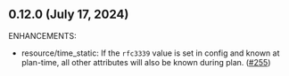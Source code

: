## 0.12.0 (July 17, 2024)

ENHANCEMENTS:

* resource/time_static: If the `rfc3339` value is set in config and known at plan-time, all other attributes will also be known during plan. ([#255](https://github.com/hashicorp/terraform-provider-time/issues/255))

